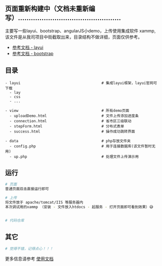
## 页面重新构建中（文档未重新编写）…………………………………………

主要写一些layui、bootstrap、angularJS小demo，上传使用集成软件 xammp, 该文件是从我司项目中街截取出来，目录结构不做详细，页面仅供参考。

- [参考文档 - layui](http://www.layui.com)
- [参考文档 - bootstrap](http://www.bootcss.com/)
## 目录
```
- layui                                     # 集成layui框架，layui官网可下载
  - lay
  - css
  - ...                          

- view                                      # 所有demo页面
  - uploadDemo.html                         # 文件上传添加进度条
  - connection.html                         # 省市区三级联动
  - stepForm.html                           # 分布式表单
  - success.html                            # 操作成功跳转界面

- data                                      # php存放文件夹
  - config.php                              # 用于连接数据库(该文件暂时无用)
  - up.php                                  # 处理文件上传演示用

```

## 运行
```bash
# 页面
普通页面双击直接运行即可

# 上传
将文件放于 apache/tomcat/IIS 等服务器内 
本次调试用的xammp （安装 - 文件放入htdocs - 起服务 - 打开页面即可看到效果）😅

```

## 
```bash
# 代码仓库
```

## 其它
```bash
# 觉得不错，记得点心！！！

```

更多信息请参考 [使用文档](http://www.layui.com)


